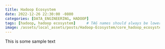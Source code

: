 ```yaml
---
title: Hadoop Ecosystem
date: 2022-12-26 22:30:00 -0800
categories: [DATA_ENGINEERING, HADOOP]
tags: [hadoop, hadoop ecosystem]     # TAG names should always be lowercase
image: /assets/local_assets/posts/Hadoop-Ecosystem/core_hadoop_ecosystem.png
---
```


This is some sample text